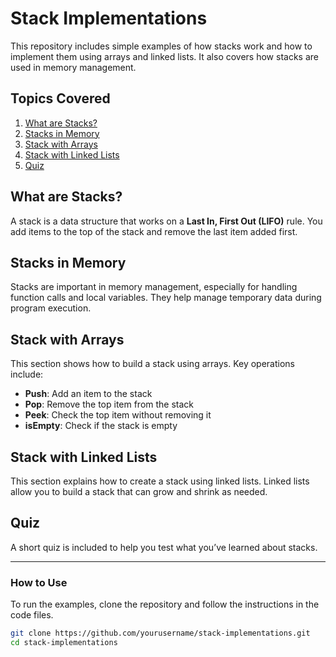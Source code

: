 # Stack Implementations

This repository includes simple examples of how stacks work and how to implement them using arrays and linked lists. It also covers how stacks are used in memory management.

## Topics Covered

1. [What are Stacks?](#what-are-stacks)
2. [Stacks in Memory](#stacks-in-memory)
3. [Stack with Arrays](#stack-with-arrays)
4. [Stack with Linked Lists](#stack-with-linked-lists)
5. [Quiz](#quiz)

## What are Stacks?

A stack is a data structure that works on a **Last In, First Out (LIFO)** rule. You add items to the top of the stack and remove the last item added first.

## Stacks in Memory

Stacks are important in memory management, especially for handling function calls and local variables. They help manage temporary data during program execution.

## Stack with Arrays

This section shows how to build a stack using arrays. Key operations include:

- **Push**: Add an item to the stack
- **Pop**: Remove the top item from the stack
- **Peek**: Check the top item without removing it
- **isEmpty**: Check if the stack is empty

## Stack with Linked Lists

This section explains how to create a stack using linked lists. Linked lists allow you to build a stack that can grow and shrink as needed.

## Quiz

A short quiz is included to help you test what you’ve learned about stacks.

---

### How to Use

To run the examples, clone the repository and follow the instructions in the code files.

```bash
git clone https://github.com/yourusername/stack-implementations.git
cd stack-implementations

